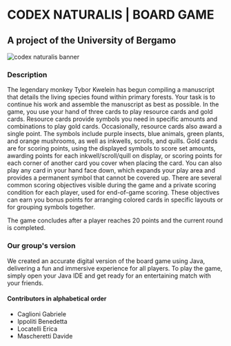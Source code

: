 # CODEX NATURALIS | BOARD GAME
## A project of the University of Bergamo
![codex naturalis banner](https://github.com/dmascheretti/Codex/assets/126692938/ca54c2f8-a47a-4038-b5ca-5910b9d8e569)

### Description
The legendary monkey Tybor Kwelein has begun compiling a manuscript that details the living species found within primary forests. Your task is to continue his work and assemble the manuscript as best as possible.
In the game, you use your hand of three cards to play resource cards and gold cards. Resource cards provide symbols you need in specific amounts and combinations to play gold cards. Occasionally, resource cards also award a single point. The symbols include purple insects, blue animals, green plants, and orange mushrooms, as well as inkwells, scrolls, and quills. Gold cards are for scoring points, using the displayed symbols to score set amounts, awarding points for each inkwell/scroll/quill on display, or scoring points for each corner of another card you cover when placing the card.
You can also play any card in your hand face down, which expands your play area and provides a permanent symbol that cannot be covered up. There are several common scoring objectives visible during the game and a private scoring condition for each player, used for end-of-game scoring. These objectives can earn you bonus points for arranging colored cards in specific layouts or for grouping symbols together.

The game concludes after a player reaches 20 points and the current round is completed.

### Our group's version
We created an accurate digital version of the board game using Java, delivering a fun and immersive experience for all players. To play the game, simply open your Java IDE and get ready for an entertaining match with your friends.

#### Contributors in alphabetical order
- Caglioni Gabriele
- Ippoliti Benedetta
- Locatelli Erica
- Mascheretti Davide
